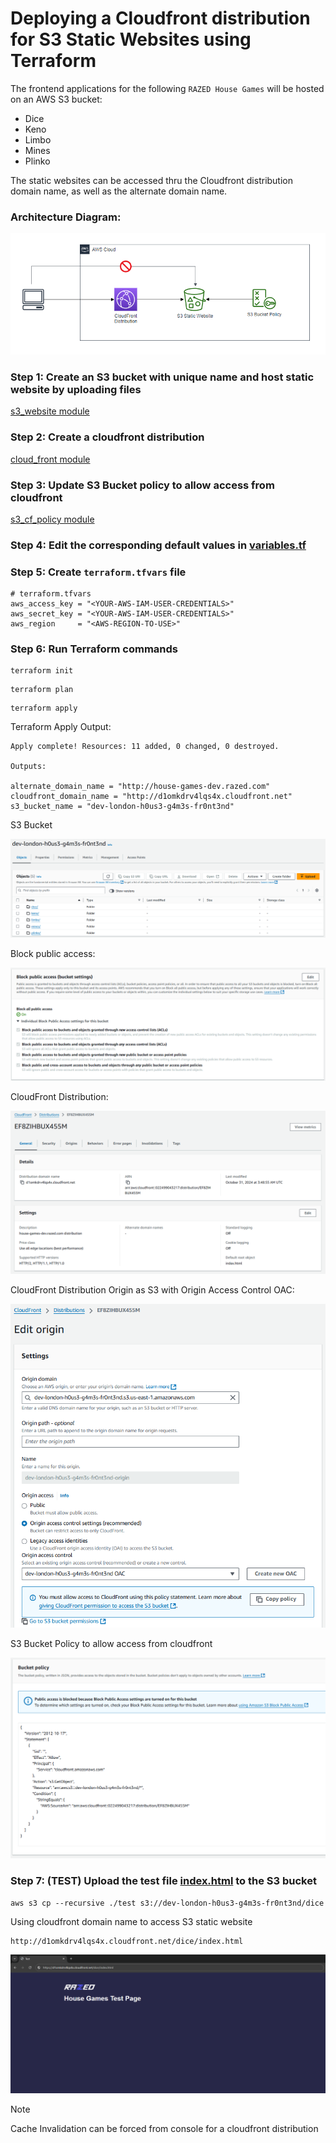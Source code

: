 # Deploying a Cloudfront distribution for S3 Static Websites using Terraform

The frontend applications for the following ```RAZED House Games``` will be hosted on an AWS S3 bucket:
- Dice
- Keno
- Limbo
- Mines
- Plinko

The static websites can be accessed thru the Cloudfront distribution domain name, as well as the alternate domain name. 

### Architecture Diagram:

![alt text](https://github.com/jbetueldev/terraforms/blob/main/s3-cloudfront/images/diagram.png)

### Step 1: Create an S3 bucket with unique name and host static website by uploading files

[s3_website module](modules/s3-static-website/main.tf)

### Step 2: Create a cloudfront distribution 

[cloud_front module](modules/cloud-front/main.tf)

### Step 3: Update S3 Bucket policy to allow access from cloudfront 

[s3_cf_policy module](modules/s3-cf-policy/main.tf)

### Step 4: Edit the corresponding default values in [variables.tf](variables.tf)

### Step 5: Create ```terraform.tfvars``` file
```
# terraform.tfvars
aws_access_key = "<YOUR-AWS-IAM-USER-CREDENTIALS>"
aws_secret_key = "<YOUR-AWS-IAM-USER-CREDENTIALS>"
aws_region     = "<AWS-REGION-TO-USE>"
```

### Step 6: Run Terraform commands
```
terraform init
```
```
terraform plan
```
```
terraform apply
```

Terraform Apply Output:
```
Apply complete! Resources: 11 added, 0 changed, 0 destroyed.

Outputs:

alternate_domain_name = "http://house-games-dev.razed.com"
cloudfront_domain_name = "http://d1omkdrv4lqs4x.cloudfront.net"
s3_bucket_name = "dev-london-h0us3-g4m3s-fr0nt3nd"
```

S3 Bucket

![alt text](https://github.com/jbetueldev/terraforms/blob/main/s3-cloudfront/images/s3bucket.png)

Block public access:

![alt text](https://github.com/jbetueldev/terraforms/blob/main/s3-cloudfront/images/s3blockpublicaccess.png)

CloudFront Distribution:

![alt text](https://github.com/jbetueldev/terraforms/blob/main/s3-cloudfront/images/cfdist.png)

CloudFront Distribution Origin as S3 with Origin Access Control OAC:

![alt text](https://github.com/jbetueldev/terraforms/blob/main/s3-cloudfront/images/s3oac.png)

S3 Bucket Policy to allow access from cloudfront 

![alt text](https://github.com/jbetueldev/terraforms/blob/main/s3-cloudfront/images/s3policy.png)

### Step 7: (TEST) Upload the test file [index.html](test/index.html) to the S3 bucket
```
aws s3 cp --recursive ./test s3://dev-london-h0us3-g4m3s-fr0nt3nd/dice
```

Using cloudfront domain name to access S3 static website
```
http://d1omkdrv4lqs4x.cloudfront.net/dice/index.html
```

![alt text](https://github.com/jbetueldev/terraforms/blob/main/s3-cloudfront/images/website.png)

> [!NOTE]
> Cache Invalidation can be forced from console for a cloudfront distribution
